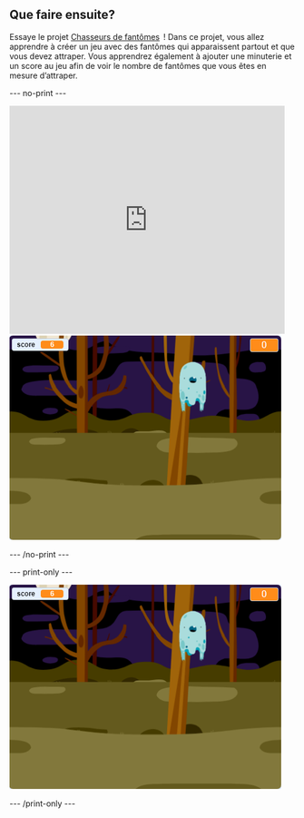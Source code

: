 ## Que faire ensuite?

Essaye le projet [Chasseurs de fantômes](https://projects.raspberrypi.org/en/projects/ghostbusters?utm_source=pathway&utm_medium=whatnext&utm_campaign=projects)  ! Dans ce projet, vous allez apprendre à créer un jeu avec des fantômes qui apparaissent partout et que vous devez attraper. Vous apprendrez également à ajouter une minuterie et un score au jeu afin de voir le nombre de fantômes que vous êtes en mesure d’attraper.

\--- no-print \---

<div class="scratch-preview">
  <iframe allowtransparency="true" width="485" height="402" src="https://scratch.mit.edu/projects/embed/276874679/?autostart=false" frameborder="0" scrolling="no"></iframe>
  <img src="images/ghostbusters-static.png">
</div>

\--- /no-print \---

\--- print-only \---

![démonstration](images/ghostbusters-static.png)

\--- /print-only \---
